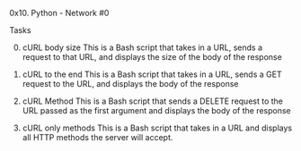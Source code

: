 0x10. Python - Network #0

Tasks

0. cURL body size
This is a Bash script that takes in a URL, sends a request to that URL, and displays the size of the body of the response

1. cURL to the end
This is a Bash script that takes in a URL, sends a GET request to the URL, and displays the body of the response

2. cURL Method
This is a Bash script that sends a DELETE request to the URL passed as the first argument and displays the body of the response

3. cURL only methods
This is a Bash script that takes in a URL and displays all HTTP methods the server will accept.

